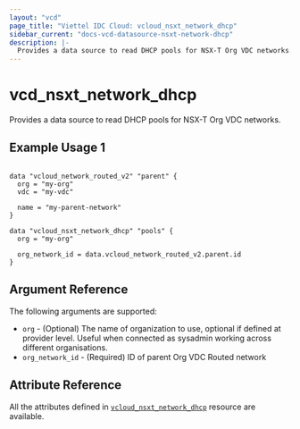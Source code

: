```yaml
---
layout: "vcd"
page_title: "Viettel IDC Cloud: vcloud_nsxt_network_dhcp"
sidebar_current: "docs-vcd-datasource-nsxt-network-dhcp"
description: |-
  Provides a data source to read DHCP pools for NSX-T Org VDC networks.
---
```


# vcd\_nsxt\_network\_dhcp

Provides a data source to read DHCP pools for NSX-T Org VDC networks.

## Example Usage 1

```hcl

data "vcloud_network_routed_v2" "parent" {
  org = "my-org"
  vdc = "my-vdc"

  name = "my-parent-network"
}

data "vcloud_nsxt_network_dhcp" "pools" {
  org = "my-org"

  org_network_id = data.vcloud_network_routed_v2.parent.id
}
```

## Argument Reference

The following arguments are supported:

* `org` - (Optional) The name of organization to use, optional if defined at provider level. Useful
  when connected as sysadmin working across different organisations.
* `org_network_id` - (Required) ID of parent Org VDC Routed network

## Attribute Reference

All the attributes defined in [`vcloud_nsxt_network_dhcp`](/providers/vmware/vcd/latest/docs/resources/nsxt_network_dhcp)
resource are available.
